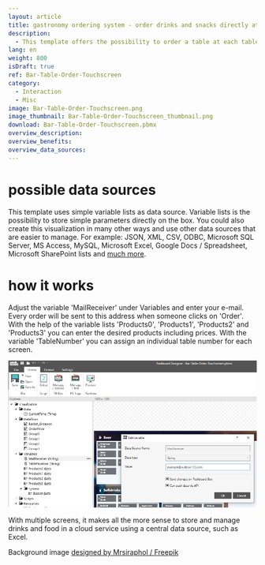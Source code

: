 ```yaml
---
layout: article
title: gastronomy ordering system - order drinks and snacks directly at the table with a touchscreen
description: 
  - This template offers the possibility to order a table at each table with the help of a touch screen. Quasi a digital menu. This offers an uncomplicated possibility to establish an ordering system and further services could be connected. Currently the entered order is simply sent to an e-mail address, very simple. Simply adjust drinks, food and prices, set up the monitor and off you go.
lang: en
weight: 800
isDraft: true
ref: Bar-Table-Order-Touchscreen
category:
  - Interaction
  - Misc
image: Bar-Table-Order-Touchscreen.png
image_thumbnail: Bar-Table-Order-Touchscreen_thumbnail.png
download: Bar-Table-Order-Touchscreen.pbmx
overview_description:
overview_benefits:
overview_data_sources:
---
```


# possible data sources

This template uses simple variable lists as data source. Variable lists is the possibility to store simple parameters directly on the box. You could also create this visualization in many other ways and use other data sources that are easier to manage. For example: JSON, XML, CSV, ODBC, Microsoft SQL Server, MS Access, MySQL, Microsoft Excel, Google Docs / Spreadsheet, Microsoft SharePoint lists and [much more](https://peakboard.com/en/data-connections/).

# how it works

Adjust the variable 'MailReceiver' under Variables and enter your e-mail. Every order will be sent to this address when someone clicks on 'Order'. With the help of the variable lists 'Products0', 'Products1', 'Products2' and 'Products3' you can enter the desired products including prices. With the variable 'TableNumber' you can assign an individual table number for each screen. 

![](img/change-email-variable.png)

With multiple screens, it makes all the more sense to store and manage drinks and food in a cloud service using a central data source, such as Excel.


Background image [designed by Mrsiraphol / Freepik](http://www.freepik.com)